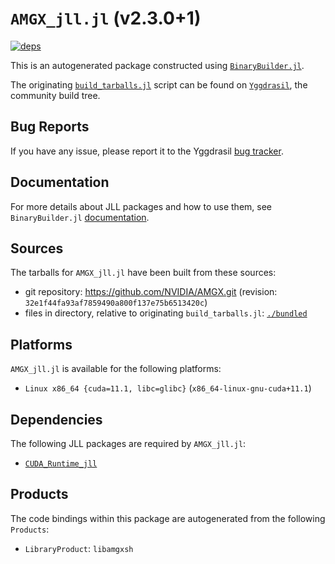 # `AMGX_jll.jl` (v2.3.0+1)

[![deps](https://juliahub.com/docs/AMGX_jll/deps.svg)](https://juliahub.com/ui/Packages/AMGX_jll/AaUPP?page=2)

This is an autogenerated package constructed using [`BinaryBuilder.jl`](https://github.com/JuliaPackaging/BinaryBuilder.jl).

The originating [`build_tarballs.jl`](https://github.com/JuliaPackaging/Yggdrasil/blob/4c13e9e85b83b42293a58b9a2219f88261cbd96d/A/AMGX/build_tarballs.jl) script can be found on [`Yggdrasil`](https://github.com/JuliaPackaging/Yggdrasil/), the community build tree.

## Bug Reports

If you have any issue, please report it to the Yggdrasil [bug tracker](https://github.com/JuliaPackaging/Yggdrasil/issues).

## Documentation

For more details about JLL packages and how to use them, see `BinaryBuilder.jl` [documentation](https://docs.binarybuilder.org/stable/jll/).

## Sources

The tarballs for `AMGX_jll.jl` have been built from these sources:

* git repository: https://github.com/NVIDIA/AMGX.git (revision: `32e1f44fa93af7859490a800f137e75b6513420c`)
* files in directory, relative to originating `build_tarballs.jl`: [`./bundled`](https://github.com/JuliaPackaging/Yggdrasil/tree/4c13e9e85b83b42293a58b9a2219f88261cbd96d/A/AMGX/bundled)

## Platforms

`AMGX_jll.jl` is available for the following platforms:

* `Linux x86_64 {cuda=11.1, libc=glibc}` (`x86_64-linux-gnu-cuda+11.1`)

## Dependencies

The following JLL packages are required by `AMGX_jll.jl`:

* [`CUDA_Runtime_jll`](https://github.com/JuliaBinaryWrappers/CUDA_Runtime_jll.jl)

## Products

The code bindings within this package are autogenerated from the following `Products`:

* `LibraryProduct`: `libamgxsh`
